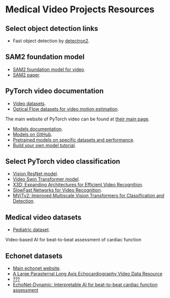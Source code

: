 # Medical Video Projects Resources

## Select object detection links
* Fast object detection by [detectron2](https://github.com/facebookresearch/detectron2?tab=readme-ov-file).

## SAM2 foundation model
* [SAM2 foundation model for video](https://github.com/facebookresearch/sam2).
* [SAM2 paper](https://ai.meta.com/research/publications/sam-2-segment-anything-in-images-and-videos/).

## PyTorch video documentation
* [Video datasets](https://docs.pytorch.org/vision/main/datasets.html#video-classification).
* [Optical Flow datasets for video motion estimation](https://docs.pytorch.org/vision/main/datasets.html#optical-flow).

The main website of PyTorch video can be found at [their main page](https://pytorchvideo.org/).
* [Models documentation](https://pytorchvideo.readthedocs.io/en/latest/models.html).
* [Models on GitHub](https://github.com/facebookresearch/pytorchvideo/tree/main/pytorchvideo/models/hub).
* [Pretrained models on specific datasets and performance](https://github.com/facebookresearch/pytorchvideo/blob/main/docs/source/model_zoo.md).
* [Build your own model tutorial](https://pytorchvideo.org/docs/tutorial_accelerator_build_your_model#introduction).

## Select PyTorch video classification
* [Vision ResNet model](https://docs.pytorch.org/vision/stable/models/video_resnet.html).
* [Video Swin Transformer model](https://docs.pytorch.org/vision/stable/models/video_swin_transformer.html).
* [X3D: Expanding Architectures for Efficient Video Recognition](https://pytorch.org/hub/facebookresearch_pytorchvideo_x3d/).
* [SlowFast Networks for Video Recognition](https://pytorch.org/hub/facebookresearch_pytorchvideo_slowfast/).
* [MViTv2: Improved Multiscale Vision Transformers for Classification and Detection](https://docs.pytorch.org/vision/main/models/video_mvit.html).

## Medical video datasets
* [Pediatric dataset](https://github.com/bryanhe/dynamic).



Video-based AI for beat-to-beat assessment of cardiac function
## Echonet datasets
* [Main echonet website](https://github.com/echonet).
* [A Large Parasternal Long Axis Echocardiography Video Data Resource](https://echonet.github.io/lvh/)
* [???](https://echonet.github.io/pediatric/index.html)
* [EchoNet-Dynamic: Interpretable AI for beat-to-beat cardiac function assessment](https://github.com/echonet/dynamic)


